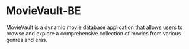 # MovieVault-BE
MovieVault is a dynamic movie database application that allows users to browse and explore a comprehensive collection of movies from various genres and eras.
